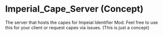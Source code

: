 # Imperial_Cape_Server (Concept)
The server that hosts the capes for Impeial Identifier Mod. Feel free to use this for your client or request capes via issues. (This is just a concept)
